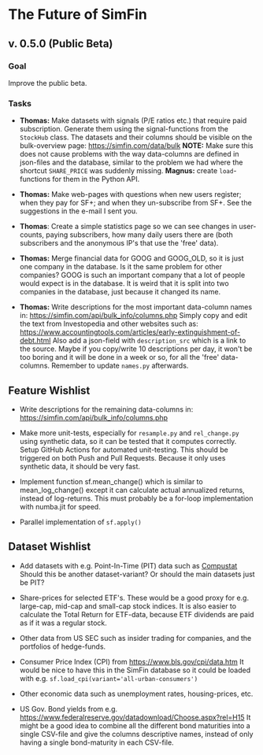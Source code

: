 # The Future of SimFin

## v. 0.5.0 (Public Beta)

### Goal

Improve the public beta.

### Tasks

-   **Thomas:** Make datasets with signals (P/E ratios etc.) that require
    paid subscription. Generate them using the signal-functions from the
    `StockHub` class. The datasets and their columns should be visible on
    the bulk-overview page: https://simfin.com/data/bulk
    **NOTE:** Make sure this does not cause problems with the way
    data-columns are defined in json-files and the database, similar to the
    problem we had where the shortcut `SHARE_PRICE` was suddenly missing.
    **Magnus:** create `load`-functions for them in the Python API.

-   **Thomas:** Make web-pages with questions when new users register; when
    they pay for SF+; and when they un-subscribe from SF+. See the
    suggestions in the e-mail I sent you.

-   **Thomas**: Create a simple statistics page so we can see changes in
    user-counts, paying subscribers, how many daily users there are (both
    subscribers and the anonymous IP's that use the 'free' data).

-   **Thomas:** Merge financial data for GOOG and GOOG_OLD, so it is just
    one company in the database. Is it the same problem for other companies?
    GOOG is such an important company that a lot of people would expect
    is in the database. It is weird that it is split into two companies
    in the database, just because it changed its name. 

-   **Thomas:** Write descriptions for the most important data-column names in:
    https://simfin.com/api/bulk_info/columns.php
    Simply copy and edit the text from Investopedia and other websites such as:
    https://www.accountingtools.com/articles/early-extinguishment-of-debt.html
    Also add a json-field with `description_src` which is a link to the source.
    Maybe if you copy/write 10 descriptions per day, it won't be too boring and
    it will be done in a week or so, for all the 'free' data-columns.
    Remember to update `names.py` afterwards.


## Feature Wishlist

-   Write descriptions for the remaining data-columns in:
    https://simfin.com/api/bulk_info/columns.php

-   Make more unit-tests, especially for `resample.py` and `rel_change.py`
    using synthetic data, so it can be tested that it computes correctly.
    Setup GitHub Actions for automated unit-testing. This should be triggered
    on both Push and Pull Requests. Because it only uses synthetic data,
    it should be very fast.

-   Implement function sf.mean_change() which is similar to mean_log_change()
    except it can calculate actual annualized returns, instead of log-returns.
    This must probably be a for-loop implementation with numba.jit for speed.

-   Parallel implementation of `sf.apply()`


## Dataset Wishlist

-   Add datasets with e.g. Point-In-Time (PIT) data such as [Compustat](https://wrds-www.wharton.upenn.edu/pages/support/data-overview/overview-compustat-preliminary-unrestated-and-point-time-datasets/)
    Should this be another dataset-variant? Or should the main datasets just be PIT?

-   Share-prices for selected ETF's. These would be a good proxy for e.g.
    large-cap, mid-cap and small-cap stock indices. It is also easier to
    calculate the Total Return for ETF-data, because ETF dividends are paid
    as if it was a regular stock.

-   Other data from US SEC such as insider trading for companies, and
    the portfolios of hedge-funds.

-   Consumer Price Index (CPI) from https://www.bls.gov/cpi/data.htm
    It would be nice to have this in the SimFin database so it could
    be loaded with e.g. `sf.load_cpi(variant='all-urban-consumers')`
    
-   Other economic data such as unemployment rates, housing-prices, etc. 

-   US Gov. Bond yields from e.g. https://www.federalreserve.gov/datadownload/Choose.aspx?rel=H15
    It might be a good idea to combine all the different bond maturities
    into a single CSV-file and give the columns descriptive names,
    instead of only having a single bond-maturity in each CSV-file.
